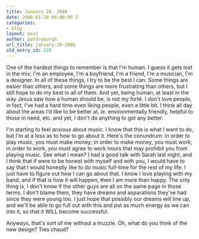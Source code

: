 ```yaml
---
title: January 20, 2006
date: 2006-01-20 00:00:00 Z
categories:
- blog
layout: post
author: patdryburgh
url_title: january-20-2006
old_entry_id: 328
---
```


One of the hardest things to remember is that I'm human. I guess it gets lost in the mix; I'm an employee, I'm a boyfriend, I'm a friend, I'm a musician, I'm a designer. In all of these things, I try to be the best I can. Some things are easier than others, and some things are more frustrating than others, but I still hope to do my best in all of them. And yet, being human, at least in the way Jesus saw how a human should be, is not my forté. I don't love people, in fact, I've had a hard time even liking people, even a little bit. I think all day about the areas I'd like to be better at, ie. environmentally friendly, helpful to those in need, etc. and yet, I don't do anything to get any better. 

I'm starting to feel anxious about music. I know that this is what I want to do, but I'm at a loss as to how to go about it. Here's the conundrum: in order to play music, you must make money; in order to make money, you must work; in order to work, you must agree to work hours that may prohibit you from playing music. See what I mean?  I had a good talk with Sarah last night, and I think that if were to be honest with myself and with you, I would have to say that I would honestly like to do music full-time for the rest of my life. I just have to figure out how I can go about that. I know I love playing with my band, and if that is how it will happen, then I am more than happy. The only thing is, I don't know if the other guys are all on the same page in those terms. I don't blame them, they have dreams and asparations they've had since they were young too. I just hope that possibly our dreams will line up, and we'll be able to go full out with this and put as much energy as we can into it, so that it WILL become successful. 

Anyways, that's sort of me without a muzzle. Oh, what do you think of the new design?  Tres chaud?